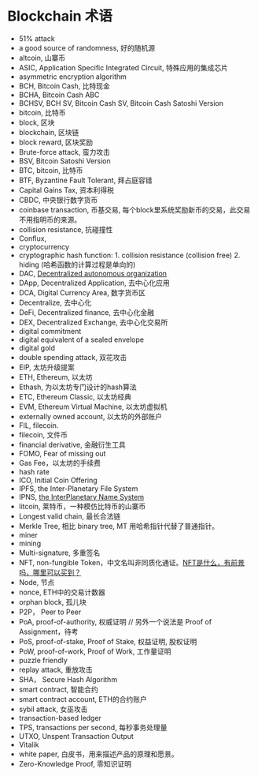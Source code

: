 # Blockchain 术语

* 51% attack
* a good source of randomness, 好的随机源
* altcoin, 山寨币
* ASIC, Application Specific Integrated Circuit, 特殊应用的集成芯片
* asymmetric encryption algorithm
* BCH, Bitcoin Cash, 比特现金
* BCHA, Bitcoin Cash ABC
* BCHSV, BCH SV, Bitcoin Cash SV, Bitcoin Cash Satoshi Version
* bitcoin, 比特币
* block, 区块
* blockchain, 区块链
* block reward, 区块奖励
* Brute-force attack, 蛮力攻击
* BSV, Bitcoin Satoshi Version
* BTC, bitcoin, 比特币
* BTF, Byzantine Fault Tolerant, 拜占庭容错
* Capital Gains Tax, 资本利得税
* CBDC, 中央银行数字货币
* coinbase transaction, 币基交易, 每个block里系统奖励新币的交易，此交易不用指明币的来源。
* collision resistance, 抗碰撞性
* Conflux, 
* cryptocurrency
* cryptographic hash function: 1. collision resistance (collision free) 2. hiding (哈希函数的计算过程是单向的)
* DAC, [Decentralized autonomous organization](https://en.wikipedia.org/wiki/Decentralized_autonomous_organization)
* DApp, Decentralized Application, 去中心化应用
* DCA, Digital Currency Area, 数字货币区
* Decentralize, 去中心化
* DeFi, Decentralized finance, 去中心化金融
* DEX, Decentralized Exchange, 去中心化交易所
* digital commitment
* digital equivalent of a sealed envelope
* digital gold 
* double spending attack, 双花攻击
* EIP, 太坊升级提案
* ETH, Ethereum, 以太坊
* Ethash, 为以太坊专门设计的hash算法
* ETC, Ethereum Classic, 以太坊经典
* EVM, Ethereum Virtual Machine, 以太坊虚拟机
* externally owned account, 以太坊的外部账户
* FIL, filecoin.
* filecoin, 文件币
* financial derivative, 金融衍生工具
* FOMO, Fear of missing out
* Gas Fee，以太坊的手续费
* hash rate
* ICO, Initial Coin Offering
* IPFS, the Inter-Planetary File System
* IPNS, [the InterPlanetary Name System](https://docs.ipfs.io/concepts/ipns/)
* litcoin, 莱特币，一种模仿比特币的山寨币
* Longest valid chain, 最长合法链
* Merkle Tree, 相比 binary tree, MT 用哈希指针代替了普通指针。
* miner
* mining
* Multi-signature, 多重签名
* NFT, non-fungible Token，中文名叫非同质化通证。[NFT是什么，有前景吗，哪里可以买到？](https://www.zhihu.com/question/434633802/answer/1756734942)
* Node, 节点
* nonce, ETH中的交易计数器
* orphan block, 孤儿块
* P2P， Peer to Peer
* PoA, proof-of-authority, 权威证明 // 另外一个说法是 Proof of Assignment，待考
* PoS, proof-of-stake, Proof of Stake, 权益证明, 股权证明
* PoW, proof-of-work, Proof of Work, 工作量证明
* puzzle friendly
* replay attack, 重放攻击
* SHA， Secure Hash Algorithm
* smart contract, 智能合约
* smart contract account, ETH的合约账户
* sybil attack, 女巫攻击
* transaction-based ledger
* TPS, transactions per second, 每秒事务处理量
* UTXO, Unspent Transaction Output
* Vitalik
* white paper, 白皮书，用来描述产品的原理和愿景。
* Zero-Knowledge Proof, 零知识证明

